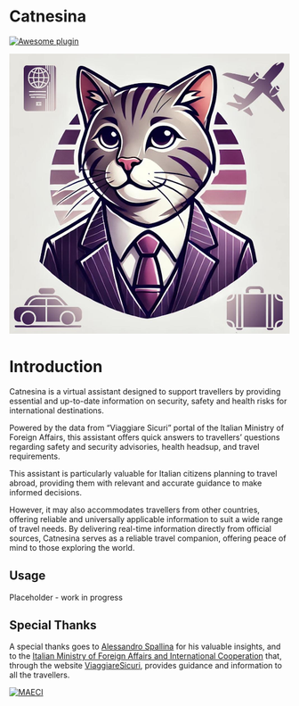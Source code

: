 # Catnesina
[![Awesome plugin](https://custom-icon-badges.demolab.com/static/v1?label=&message=awesome+plugin&color=F4F4F5&style=for-the-badge&logo=cheshire_cat_black)](https://github.com/cheshire-cat-ai/awesome-plugins)

![Catnesina](./catnesina.jpg)


# Introduction
Catnesina is a virtual assistant designed to support travellers by providing essential and up-to-date information on security, safety and health risks for international destinations. 

Powered by the data from “Viaggiare Sicuri” portal of the Italian Ministry of Foreign Affairs, this assistant offers quick answers to travellers’ questions regarding safety and security advisories, health headsup, and travel requirements.

This assistant is particularly valuable for Italian citizens planning to travel abroad, providing them with relevant and accurate guidance to make informed decisions. 

However, it may also accommodates travellers from other countries, offering reliable and universally applicable information to suit a wide range of travel needs.
By delivering real-time information directly from official sources, Catnesina serves as a reliable travel companion, offering peace of mind to those exploring the world.

## Usage
Placeholder - work in progress

## Special Thanks
A special thanks goes to [Alessandro Spallina](https://github.com/AlessandroSpallina) for his valuable insights, and to the [Italian Ministry of Foreign Affairs and International Cooperation](https://www.esteri.it/en/) that, through the website [ViaggiareSicuri](https://www.viaggiaresicuri.it/home), provides guidance and information to all the travellers. 

[![MAECI](https://www.viaggiaresicuri.it/assets/images/logoFarnesina.png "MAECI")](https://www.esteri.it/en/)
